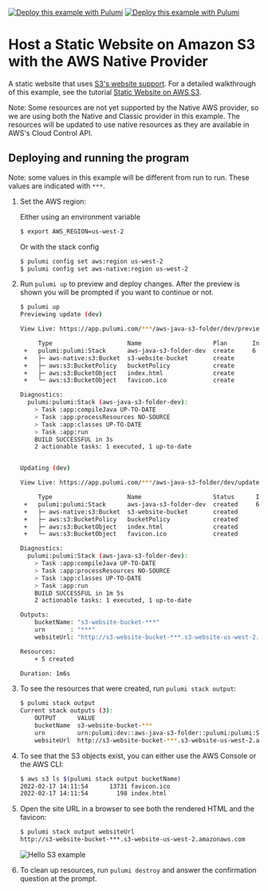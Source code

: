 [![Deploy this example with Pulumi](https://www.pulumi.com/images/deploy-with-pulumi/dark.svg)](https://app.pulumi.com/new?template=https://github.com/pulumi/examples/blob/master/aws-native-java-s3-folder/README.md#gh-light-mode-only)
[![Deploy this example with Pulumi](https://www.pulumi.com/images/deploy-with-pulumi/light.svg)](https://app.pulumi.com/new?template=https://github.com/pulumi/examples/blob/master/aws-native-java-s3-folder/README.md#gh-dark-mode-only)

# Host a Static Website on Amazon S3 with the AWS Native Provider

A static website that uses [S3's website support](https://docs.aws.amazon.com/AmazonS3/latest/dev/WebsiteHosting.html).
For a detailed walkthrough of this example, see the tutorial [Static Website on AWS S3](https://www.pulumi.com/docs/tutorials/aws/s3-website/).

Note: Some resources are not yet supported by the Native AWS provider, so we are using both the Native
and Classic provider in this example. The resources will be updated to use native resources as they are
available in AWS's Cloud Control API.

## Deploying and running the program

Note: some values in this example will be different from run to run.  These values are indicated
with `***`.

1.  Set the AWS region:

    Either using an environment variable
    ```bash
    $ export AWS_REGION=us-west-2
    ```

    Or with the stack config
    ```bash
    $ pulumi config set aws:region us-west-2
    $ pulumi config set aws-native:region us-west-2
    ```

1.  Run `pulumi up` to preview and deploy changes.  After the preview is shown you will be
    prompted if you want to continue or not.

    ```bash
    $ pulumi up
    Previewing update (dev)

    View Live: https://app.pulumi.com/***/aws-java-s3-folder/dev/previews/e251093a-d128-4ed3-a230-4e98888aed84

         Type                     Name                    Plan       Info
     +   pulumi:pulumi:Stack      aws-java-s3-folder-dev  create     6 messages
     +   ├─ aws-native:s3:Bucket  s3-website-bucket       create
     +   ├─ aws:s3:BucketPolicy   bucketPolicy            create
     +   ├─ aws:s3:BucketObject   index.html              create
     +   └─ aws:s3:BucketObject   favicon.ico             create

    Diagnostics:
      pulumi:pulumi:Stack (aws-java-s3-folder-dev):
        > Task :app:compileJava UP-TO-DATE
        > Task :app:processResources NO-SOURCE
        > Task :app:classes UP-TO-DATE
        > Task :app:run
        BUILD SUCCESSFUL in 3s
        2 actionable tasks: 1 executed, 1 up-to-date


    Updating (dev)

    View Live: https://app.pulumi.com/***/aws-java-s3-folder/dev/updates/1

         Type                     Name                    Status      Info
     +   pulumi:pulumi:Stack      aws-java-s3-folder-dev  created     6 messages
     +   ├─ aws-native:s3:Bucket  s3-website-bucket       created
     +   ├─ aws:s3:BucketPolicy   bucketPolicy            created
     +   ├─ aws:s3:BucketObject   index.html              created
     +   └─ aws:s3:BucketObject   favicon.ico             created

    Diagnostics:
      pulumi:pulumi:Stack (aws-java-s3-folder-dev):
        > Task :app:compileJava UP-TO-DATE
        > Task :app:processResources NO-SOURCE
        > Task :app:classes UP-TO-DATE
        > Task :app:run
        BUILD SUCCESSFUL in 1m 5s
        2 actionable tasks: 1 executed, 1 up-to-date

    Outputs:
        bucketName: "s3-website-bucket-***"
        urn       : "***"
        websiteUrl: "http://s3-website-bucket-***.s3-website-us-west-2.amazonaws.com"

    Resources:
        + 5 created

    Duration: 1m6s
    ```

1.  To see the resources that were created, run `pulumi stack output`:

    ```bash
    $ pulumi stack output
    Current stack outputs (3):
        OUTPUT      VALUE
        bucketName  s3-website-bucket-***
        urn         urn:pulumi:dev::aws-java-s3-folder::pulumi:pulumi:Stack::aws-java-s3-folder-dev
        websiteUrl  http://s3-website-bucket-***.s3-website-us-west-2.amazonaws.com
    ```

1.  To see that the S3 objects exist, you can either use the AWS Console or the AWS CLI:

    ```bash
    $ aws s3 ls $(pulumi stack output bucketName)
    2022-02-17 14:11:54      13731 favicon.ico
    2022-02-17 14:11:54        198 index.html
    ```

1.  Open the site URL in a browser to see both the rendered HTML and the favicon:

    ```bash
    $ pulumi stack output websiteUrl
    http://s3-website-bucket-***.s3-website-us-west-2.amazonaws.com
    ```

    ![Hello S3 example](https://user-images.githubusercontent.com/274700/116912066-9384e300-abfc-11eb-8130-dbcff512a9de.png)

1.  To clean up resources, run `pulumi destroy` and answer the confirmation question at the prompt.
